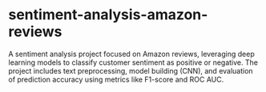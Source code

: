 # sentiment-analysis-amazon-reviews
A sentiment analysis project focused on Amazon reviews, leveraging deep learning models to classify customer sentiment as positive or negative. The project includes text preprocessing, model building (CNN), and evaluation of prediction accuracy using metrics like F1-score and ROC AUC.

